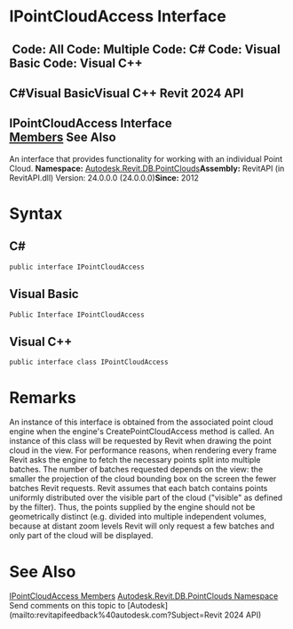 # IPointCloudAccess Interface

﻿
 Code: All Code: Multiple Code: C# Code: Visual Basic Code: Visual C++   
---  
C#Visual BasicVisual C++
Revit 2024 API  
---  
IPointCloudAccess Interface  
[Members](1f72f24d-88e5-49d4-e025-299a545df76c.md "IPointCloudAccess Members") See Also  
---  
An interface that provides functionality for working with an individual Point Cloud. 
**Namespace:** [Autodesk.Revit.DB.PointClouds](5974062a-47d4-c7bb-16f2-d5dd193bd170.md "Autodesk.Revit.DB.PointClouds Namespace")**Assembly:** RevitAPI (in RevitAPI.dll) Version: 24.0.0.0 (24.0.0.0)**Since:** 2012 
# Syntax
C#  
---  
```text
public interface IPointCloudAccess
```
  
Visual Basic  
---  
```text
Public Interface IPointCloudAccess
```
  
Visual C++  
---  
```text
public interface class IPointCloudAccess
```
  
# Remarks
An instance of this interface is obtained from the associated point cloud engine when the engine's CreatePointCloudAccess method is called.
An instance of this class will be requested by Revit when drawing the point cloud in the view. For performance reasons, when rendering every frame Revit asks the engine to fetch the necessary points split into multiple batches. The number of batches requested depends on the view: the smaller the projection of the cloud bounding box on the screen the fewer batches Revit requests. Revit assumes that each batch contains points uniformly distributed over the visible part of the cloud ("visible" as defined by the filter). Thus, the points supplied by the engine should not be geometrically distinct (e.g. divided into multiple independent volumes, because at distant zoom levels Revit will only request a few batches and only part of the cloud will be displayed.
# See Also
[IPointCloudAccess Members](1f72f24d-88e5-49d4-e025-299a545df76c.md "IPointCloudAccess Members")
[Autodesk.Revit.DB.PointClouds Namespace](5974062a-47d4-c7bb-16f2-d5dd193bd170.md "Autodesk.Revit.DB.PointClouds Namespace")
Send comments on this topic to [Autodesk](mailto:revitapifeedback%40autodesk.com?Subject=Revit 2024 API)